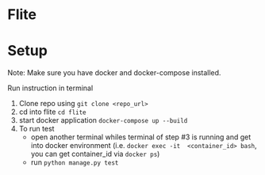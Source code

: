 # Flite

# Setup
Note: Make sure you have docker and docker-compose installed.

Run instruction in terminal
1. Clone repo using `git clone <repo_url>`
2. cd into flite `cd flite`
3. start docker application `docker-compose up --build`
4. To run test
    * open another terminal whiles terminal of step #3 is running and get into docker environment (i.e. `docker exec -it  <container_id> bash`, you can get container_id via `docker ps`)
    * run `python manage.py test`